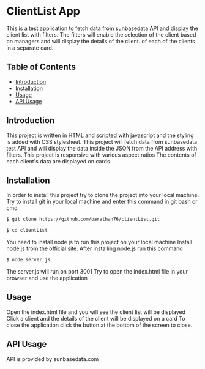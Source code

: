 # ClientList App

This is a test application to fetch data from sunbasedata API and display the client list with filters.
The filters will enable the selection of the client based on managers and will display the details of the client.
of each of the clients in a separate card.

## Table of Contents

- [Introduction](#introduction)
- [Installation](#installation)
- [Usage](#usage)
- [API Usage](#api-usage)

## Introduction

This project is written in HTML and scripted with javascript and the styling is added with CSS stylesheet. 
This project will fetch data from sunbasedata test API and will display the data inside the JSON from the API address with filters.
This project is responsive with various aspect ratios
The contents of each client's data are displayed on cards.


## Installation

In order to install this project try to clone the project into your local machine.
Try to install git in your local machine and enter this command in git bash or cmd
```bash
$ git clone https://github.com/barathan76/clientList.git
```
```bash
$ cd clientList
```

You need to install node js to run this project on your local machine
Install node js from the official site.
After installing node.js run this command

```bash
$ node server.js
```

The server.js will run on port 3001
Try to open the index.html file in your browser and use the application

## Usage
Open the index.html file and you will see the client list will be displayed
Click a client and the details of the client will be displayed on a card
To close the application click the button at the bottom of the screen to close.

## API Usage
API is provided by sunbasedata.com 
